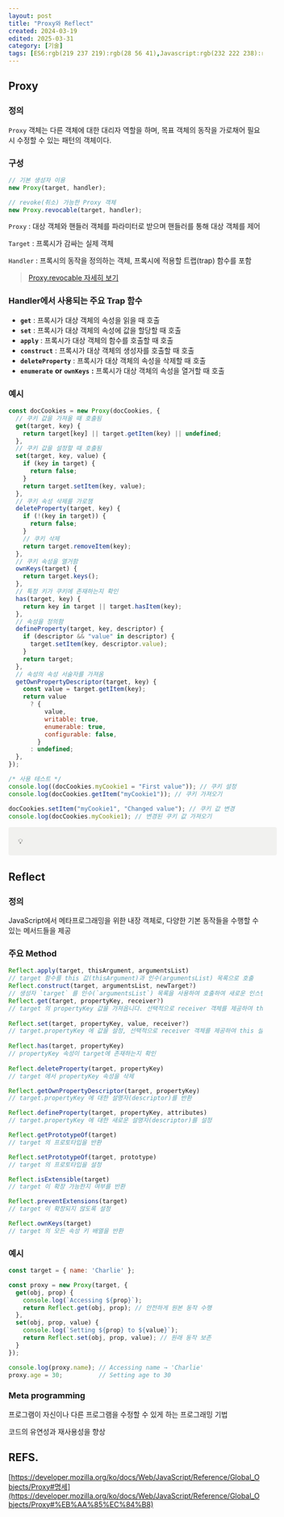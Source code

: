 ```yaml
---
layout: post
title: "Proxy와 Reflect"
created: 2024-03-19
edited: 2025-03-31
category: [기술]
tags: [ES6:rgb(219 237 219):rgb(28 56 41),Javascript:rgb(232 222 238):rgb(65 36 84)]
---
```



## Proxy


### 정의


`Proxy` 객체는 다른 객체에 대한 대리자 역할을 하며, 목표 객체의 동작을 가로채어 필요 시 수정할 수 있는 패턴의 객체이다.


### 구성


```javascript
// 기본 생성자 이용
new Proxy(target, handler);

// revoke(취소) 가능한 Proxy 객체
new Proxy.revocable(target, handler);
```


`Proxy` : 대상 객체와 핸들러 객체를 파라미터로 받으며 핸들러를 통해 대상 객체를 제어


`Target` : 프록시가 감싸는 실제 객체


`Handler` : 프록시의 동작을 정의하는 객체, 프록시에 적용할 트랩(trap) 함수를 포함


> [Proxy.revocable 자세히 보기](https://developer.mozilla.org/en-US/docs/Web/JavaScript/Reference/Global_Objects/Proxy/revocable)


### Handler에서 사용되는 주요 Trap 함수

- **`get`** : 프록시가 대상 객체의 속성을 읽을 때 호출
- **`set`** : 프록시가 대상 객체의 속성에 값을 할당할 때 호출
- **`apply`** : 프록시가 대상 객체의 함수를 호출할 때 호출
- **`construct`** : 프록시가 대상 객체의 생성자를 호출할 때 호출
- **`deleteProperty`** : 프록시가 대상 객체의 속성을 삭제할 때 호출
- **`enumerate`** **or** **`ownKeys`** **:** 프록시가 대상 객체의 속성을 열거할 때 호출

### 예시


```javascript
const docCookies = new Proxy(docCookies, {
  // 쿠키 값을 가져올 때 호출됨
  get(target, key) {
    return target[key] || target.getItem(key) || undefined;
  },
  // 쿠키 값을 설정할 때 호출됨
  set(target, key, value) {
    if (key in target) {
      return false;
    }
    return target.setItem(key, value);
  },
  // 쿠키 속성 삭제를 가로챔
  deleteProperty(target, key) {
    if (!(key in target)) {
      return false;
    }
    // 쿠키 삭제
    return target.removeItem(key);
  },
  // 쿠키 속성을 열거함
  ownKeys(target) {
    return target.keys();
  },
  // 특정 키가 쿠키에 존재하는지 확인
  has(target, key) {
    return key in target || target.hasItem(key);
  },
  // 속성을 정의함
  defineProperty(target, key, descriptor) {
    if (descriptor && "value" in descriptor) {
      target.setItem(key, descriptor.value);
    }
    return target;
  },
  // 속성의 속성 서술자를 가져옴
  getOwnPropertyDescriptor(target, key) {
    const value = target.getItem(key);
    return value
      ? {
          value,
          writable: true,
          enumerable: true,
          configurable: false,
        }
      : undefined;
  },
});

/* 사용 테스트 */
console.log((docCookies.myCookie1 = "First value")); // 쿠키 설정
console.log(docCookies.getItem("myCookie1")); // 쿠키 가져오기

docCookies.setItem("myCookie1", "Changed value"); // 쿠키 값 변경
console.log(docCookies.myCookie1); // 변경된 쿠키 값 가져오기
```


<div class="callout" style="display:flex;width:100%;border-radius:4px;background:rgb(241,241,239);padding: 16px 16px 16px 12px;">
<div style="display:flex;align-items:center;justify-content:center;height:24px;width:24px;border-radius:0.25em;flex-shrink:0;">💡</div>
<div style="white-space:pre-wrap;word-break:break-word;caret-color:rgb(55, 53, 47);margin-left:8px;padding-left:2px;padding-right:2px;"></div>
</div>


## Reflect


### 정의


JavaScript에서 메타프로그래밍을 위한 내장 객체로, 다양한 기본 동작들을 수행할 수 있는 메서드들을 제공


### 주요 Method


```javascript
Reflect.apply(target, thisArgument, argumentsList)
// target 함수를 this 값(thisArgument)과 인수(argumentsList) 목록으로 호출
Reflect.construct(target, argumentsList, newTarget?)
// 생성자 `target` 를 인수(`argumentsList`) 목록을 사용하여 호출하여 새로운 인스턴스를 생성, 선택적으로 생성자(`newTarget`)의 변경된 버전을 사용 가능
Reflect.get(target, propertyKey, receiver?)
// target 의 propertyKey 값을 가져옵니다. 선택적으로 receiver 객체를 제공하여 this 설정 가능
    
Reflect.set(target, propertyKey, value, receiver?)
// target.propertyKey 에 값을 설정, 선택적으로 receiver 객체를 제공하여 this 설정 가능
    
Reflect.has(target, propertyKey)
// propertyKey 속성이 target에 존재하는지 확인
    
Reflect.deleteProperty(target, propertyKey)
// target 에서 propertyKey 속성을 삭제

Reflect.getOwnPropertyDescriptor(target, propertyKey)
// target.propertyKey 에 대한 설명자(descriptor)를 반환

Reflect.defineProperty(target, propertyKey, attributes)
// target.propertyKey 에 대한 새로운 설명자(descriptor)를 설정

Reflect.getPrototypeOf(target)
// target 의 프로토타입을 반환

Reflect.setPrototypeOf(target, prototype)
// target 의 프로토타입을 설정

Reflect.isExtensible(target)
// target 이 확장 가능한지 여부를 반환

Reflect.preventExtensions(target)
// target 이 확장되지 않도록 설정

Reflect.ownKeys(target)
// target 의 모든 속성 키 배열을 반환
```


### 예시


```javascript
const target = { name: 'Charlie' };

const proxy = new Proxy(target, {
  get(obj, prop) {
    console.log(`Accessing ${prop}`);
    return Reflect.get(obj, prop); // 안전하게 원본 동작 수행
  },
  set(obj, prop, value) {
    console.log(`Setting ${prop} to ${value}`);
    return Reflect.set(obj, prop, value); // 원래 동작 보존
  }
});

console.log(proxy.name); // Accessing name → 'Charlie'
proxy.age = 30;          // Setting age to 30

```


### Meta programming


프로그램이 자신이나 다른 프로그램을 수정할 수 있게 하는 프로그래밍 기법


코드의 유연성과 재사용성을 향상


## REFS.


[https://developer.mozilla.org/ko/docs/Web/JavaScript/Reference/Global_Objects/Proxy#명세](https://developer.mozilla.org/ko/docs/Web/JavaScript/Reference/Global_Objects/Proxy#%EB%AA%85%EC%84%B8)

